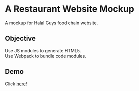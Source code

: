 # A Restaurant Website Mockup
A mockup for Halal Guys food chain website.

## Objective
Use JS modules to generate HTML5. <br>
Use Webpack to bundle code modules.

## Demo
Click [here](https://oasaleh.github.io/restaurant/)!

